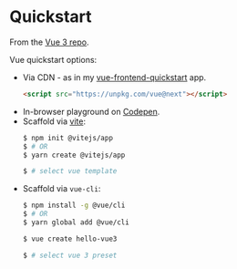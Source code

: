 # Quickstart

From the [Vue 3 repo][].

Vue quickstart options:

- Via CDN - as in my [vue-frontend-quickstart][] app.
    ```html
    <script src="https://unpkg.com/vue@next"></script>
    ```
- In-browser playground on [Codepen][].
- Scaffold via [vite][]:
    ```sh
    $ npm init @vitejs/app
    $ # OR
    $ yarn create @vitejs/app
    
    $ # select vue template
    ```
- Scaffold via `vue-cli`:
    ```sh
    $ npm install -g @vue/cli 
    $ # OR 
    $ yarn global add @vue/cli
    
    $ vue create hello-vue3
    
    $ # select vue 3 preset
    ```
    
[Vue 3 repo]: https://github.com/vuejs/vue-next
[Codepen]: https://codepen.io/yyx990803/pen/OJNoaZL 
[vite]: https://github.com/vitejs/vite
[vue-frontend-quickstart]: https://github.com/MichaelCurrin/vue-frontend-quickstart
